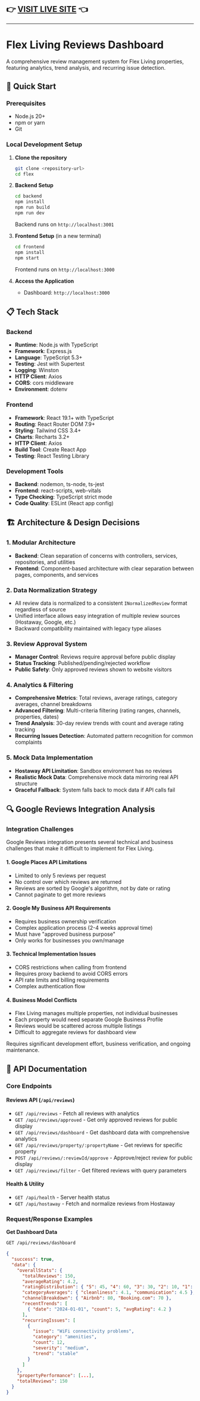 ## **👉 [VISIT LIVE SITE](https://flexliving-1.onrender.com/) 👈**

---

# Flex Living Reviews Dashboard

A comprehensive review management system for Flex Living properties, featuring analytics, trend analysis, and recurring issue detection.

## 🚀 Quick Start

### Prerequisites
- Node.js 20+ 
- npm or yarn
- Git

### Local Development Setup

1. **Clone the repository**
   ```bash
   git clone <repository-url>
   cd flex
   ```

2. **Backend Setup**
   ```bash
   cd backend
   npm install
   npm run build
   npm run dev
   ```
   Backend runs on `http://localhost:3001`

3. **Frontend Setup** (in a new terminal)
   ```bash
   cd frontend
   npm install
   npm start
   ```
   Frontend runs on `http://localhost:3000`

4. **Access the Application**
   - Dashboard: `http://localhost:3000`

## 📋 Tech Stack

### Backend
- **Runtime**: Node.js with TypeScript
- **Framework**: Express.js
- **Language**: TypeScript 5.3+
- **Testing**: Jest with Supertest
- **Logging**: Winston
- **HTTP Client**: Axios
- **CORS**: cors middleware
- **Environment**: dotenv

### Frontend
- **Framework**: React 19.1+ with TypeScript
- **Routing**: React Router DOM 7.9+
- **Styling**: Tailwind CSS 3.4+
- **Charts**: Recharts 3.2+
- **HTTP Client**: Axios
- **Build Tool**: Create React App
- **Testing**: React Testing Library

### Development Tools
- **Backend**: nodemon, ts-node, ts-jest
- **Frontend**: react-scripts, web-vitals
- **Type Checking**: TypeScript strict mode
- **Code Quality**: ESLint (React app config)

## 🏗️ Architecture & Design Decisions

### 1. **Modular Architecture**
- **Backend**: Clean separation of concerns with controllers, services, repositories, and utilities
- **Frontend**: Component-based architecture with clear separation between pages, components, and services

### 2. **Data Normalization Strategy**
- All review data is normalized to a consistent `INormalizedReview` format regardless of source
- Unified interface allows easy integration of multiple review sources (Hostaway, Google, etc.)
- Backward compatibility maintained with legacy type aliases

### 3. **Review Approval System**
- **Manager Control**: Reviews require approval before public display
- **Status Tracking**: Published/pending/rejected workflow
- **Public Safety**: Only approved reviews shown to website visitors

### 4. **Analytics & Filtering**
- **Comprehensive Metrics**: Total reviews, average ratings, category averages, channel breakdowns
- **Advanced Filtering**: Multi-criteria filtering (rating ranges, channels, properties, dates)
- **Trend Analysis**: 30-day review trends with count and average rating tracking
- **Recurring Issues Detection**: Automated pattern recognition for common complaints

### 5. **Mock Data Implementation**
- **Hostaway API Limitation**: Sandbox environment has no reviews
- **Realistic Mock Data**: Comprehensive mock data mirroring real API structure
- **Graceful Fallback**: System falls back to mock data if API calls fail

## 🔍 Google Reviews Integration Analysis

### Integration Challenges

Google Reviews integration presents several technical and business challenges that make it difficult to implement for Flex Living.

#### 1. Google Places API Limitations
- Limited to only 5 reviews per request
- No control over which reviews are returned
- Reviews are sorted by Google's algorithm, not by date or rating
- Cannot paginate to get more reviews

#### 2. Google My Business API Requirements
- Requires business ownership verification
- Complex application process (2-4 weeks approval time)
- Must have "approved business purpose"
- Only works for businesses you own/manage

#### 3. Technical Implementation Issues
- CORS restrictions when calling from frontend
- Requires proxy backend to avoid CORS errors
- API rate limits and billing requirements
- Complex authentication flow

#### 4. Business Model Conflicts
- Flex Living manages multiple properties, not individual businesses
- Each property would need separate Google Business Profile
- Reviews would be scattered across multiple listings
- Difficult to aggregate reviews for dashboard view

Requires significant development effort, business verification, and ongoing maintenance.

## 🔌 API Documentation

### Core Endpoints

#### Reviews API (`/api/reviews`)
- `GET /api/reviews` - Fetch all reviews with analytics
- `GET /api/reviews/approved` - Get only approved reviews for public display
- `GET /api/reviews/dashboard` - Get dashboard data with comprehensive analytics
- `GET /api/reviews/property/:propertyName` - Get reviews for specific property
- `POST /api/reviews/:reviewId/approve` - Approve/reject review for public display
- `GET /api/reviews/filter` - Get filtered reviews with query parameters

#### Health & Utility
- `GET /api/health` - Server health status
- `GET /api/hostaway` - Fetch and normalize reviews from Hostaway

### Request/Response Examples

**Get Dashboard Data**
```bash
GET /api/reviews/dashboard
```
```json
{
  "success": true,
  "data": {
    "overallStats": {
      "totalReviews": 150,
      "averageRating": 4.2,
      "ratingDistribution": { "5": 45, "4": 60, "3": 30, "2": 10, "1": 5 },
      "categoryAverages": { "cleanliness": 4.1, "communication": 4.5 },
      "channelBreakdown": { "Airbnb": 80, "Booking.com": 70 },
      "recentTrends": [
        { "date": "2024-01-01", "count": 5, "avgRating": 4.2 }
      ],
      "recurringIssues": [
        {
          "issue": "WiFi connectivity problems",
          "category": "amenities",
          "count": 12,
          "severity": "medium",
          "trend": "stable"
        }
      ]
    },
    "propertyPerformance": [...],
    "totalReviews": 150
  }
} 
```
